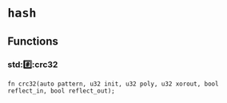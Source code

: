 # `hash`


## Functions

### **std::hash::crc32**


```pat
fn crc32(auto pattern, u32 init, u32 poly, u32 xorout, bool reflect_in, bool reflect_out);
```

